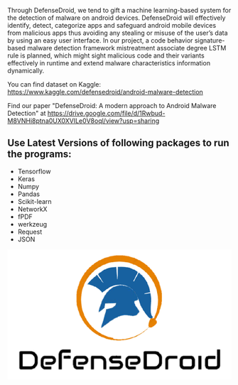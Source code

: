 Through DefenseDroid, we tend to gift a machine learning-based system for the detection of malware on android devices. DefenseDroid will effectively identify, detect, categorize apps and safeguard android mobile devices from malicious apps thus avoiding any stealing or misuse of the user’s data by using an easy user interface. In our project, a code behavior signature-based malware detection framework mistreatment associate degree LSTM rule is planned, which might sight malicious code and their variants effectively in runtime and extend malware characteristics information dynamically.

You can find dataset on Kaggle: https://www.kaggle.com/defensedroid/android-malware-detection

Find our paper "DefenseDroid: A modern approach to Android Malware Detection" at https://drive.google.com/file/d/1Rwbud-M8VNHi8ptna0UX0XVILe0V8oql/view?usp=sharing

## Use Latest Versions of following packages to run the programs: 
- Tensorflow
- Keras 
- Numpy
- Pandas
- Scikit-learn
- NetworkX
- fPDF
- werkzeug
- Request
- JSON


![alt text](https://github.com/DefenseDroid/DefenseDroid/blob/main/DefenseDroid%20Android/app/src/main/res/drawable/app_icon_old.png?raw=true)



